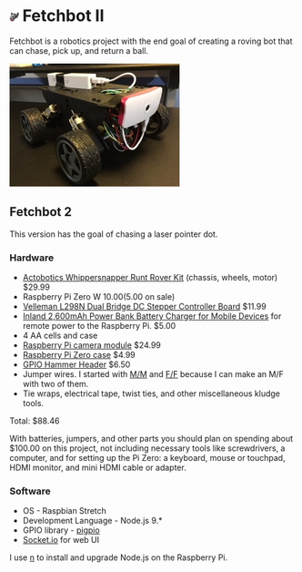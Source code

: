 # ![Fetchbot II](brain/viewer/favicon.png) Fetchbot II

Fetchbot is a robotics project with the end goal of creating a roving bot that can chase, pick up, and return a ball.

![Fetchbot II](fetchbot-2.jpeg)

## Fetchbot 2

This version has the goal of chasing a laser pointer dot.

### Hardware

* [Actobotics Whippersnapper Runt Rover Kit](https://www.servocity.com/whippersnapper) (chassis, wheels, motor)  $29.99
* Raspberry Pi Zero W $10.00 ($5.00 on sale)
* [Velleman L298N Dual Bridge DC Stepper Controller Board](http://www.microcenter.com/product/476363/L298N_Dual_Bridge_DC_Stepper_Controller_Board) $11.99
* [Inland 2,600mAh Power Bank Battery Charger for Mobile Devices](http://www.microcenter.com/product/447265/2,600mAh_Power_Bank_Battery_Charger_for_Mobile_Devices) for remote power to the Raspberry Pi. $5.00
* 4 AA cells and case
* [Raspberry Pi camera module](http://www.microcenter.com/product/463611/8MP_Raspberry_Pi_Camera_Module) $24.99
* [Raspberry Pi Zero case](http://www.microcenter.com/product/486577/Official_Raspberry_Pi_Zero_Case) $4.99
* [GPIO Hammer Header](https://shop.pimoroni.com/products/gpio-hammer-header) $6.50
* Jumper wires. I started with [M/M](http://www.microcenter.com/product/476368/30cm_40-Pin_M-M_Flat_Cable_Jumper_Wire) and [F/F](http://www.microcenter.com/product/476370/30cm_40-Pin_F-F_Flat_Cable_Jumper_Wire) because I can make an M/F with two of them.
* Tie wraps, electrical tape, twist ties, and other miscellaneous kludge tools.

Total: $88.46

With batteries, jumpers, and other parts you should plan on spending about $100.00 on this project, not including necessary tools like screwdrivers, a computer, and for setting up the Pi Zero: a keyboard, mouse or touchpad, HDMI monitor, and mini HDMI cable or adapter.

### Software

* OS - Raspbian Stretch
* Development Language - Node.js 9.*
* GPIO library - [pigpio](https://www.npmjs.com/package/pigpio)
* [Socket.io](https://socket.io/) for web UI

I use [n](https://github.com/tj/n) to install and upgrade Node.js on the Raspberry Pi.
